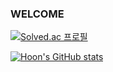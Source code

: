### WELCOME ###
[![Solved.ac 프로필](http://mazassumnida.wtf/api/v2/generate_badge?boj=Hoon-Code)](https://solved.ac/dlrudgns6)


[![Hoon's GitHub stats](https://github-readme-stats.vercel.app/api?username=Hoon-Code&show_icons=true&theme=ambient_gradient&count_private=true)](https://github.com/Hoon-Code/github-readme-stats)

